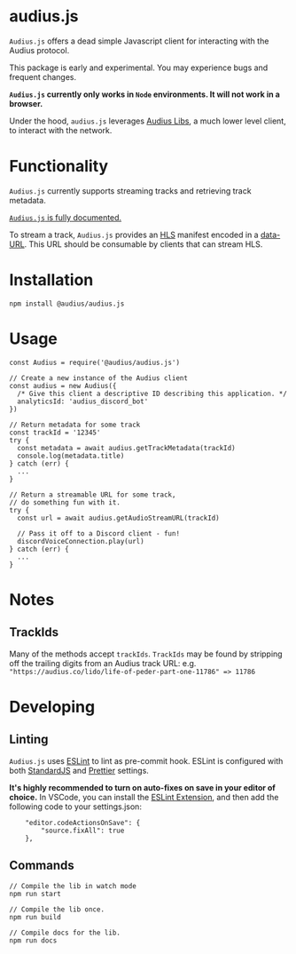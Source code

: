 # audius.js
`Audius.js` offers a dead simple Javascript client for interacting with the Audius protocol.

This package is early and experimental. You may experience bugs and frequent changes.

**`Audius.js` currently only works in `Node` environments. It will not work in a browser.**

Under the hood, `audius.js` leverages [Audius Libs](https://github.com/AudiusProject/audius-protocol/tree/master/libs), a much lower level client, to interact with the network.


# Functionality

`Audius.js` currently supports streaming tracks and retrieving track metadata.

[`Audius.js` is fully documented.](https://audiusproject.github.io/audius.js/)

To stream a track, `Audius.js` provides an [HLS](https://en.wikipedia.org/wiki/HTTP_Live_Streaming) manifest encoded in a [data-URL](https://developer.mozilla.org/en-US/docs/Web/HTTP/Basics_of_HTTP/Data_URIs). This URL should be consumable by clients that can stream HLS.


# Installation

```
npm install @audius/audius.js
```


# Usage

```
const Audius = require('@audius/audius.js')

// Create a new instance of the Audius client
const audius = new Audius({
  /* Give this client a descriptive ID describing this application. */
  analyticsId: 'audius_discord_bot'
})

// Return metadata for some track
const trackId = '12345'
try {
  const metadata = await audius.getTrackMetadata(trackId)
  console.log(metadata.title)
} catch (err) {
  ...
}

// Return a streamable URL for some track,
// do something fun with it.
try {
  const url = await audius.getAudioStreamURL(trackId)

  // Pass it off to a Discord client - fun!
  discordVoiceConnection.play(url)
} catch (err) {
  ...
}
```


# Notes

## TrackIds
Many of the methods accept `trackIds`.
`TrackIds` may be found by stripping off the trailing digits from an Audius track URL: e.g. `"https://audius.co/lido/life-of-peder-part-one-11786" => 11786`

# Developing

## Linting
`Audius.js` uses [ESLint](https://eslint.org/) to lint as pre-commit hook. ESLint is configured with both [StandardJS](https://standardjs.com/) and [Prettier](https://prettier.io/) settings.

**It's highly recommended to turn on auto-fixes on save in your editor of choice.**
In VSCode, you can install the [ESLint Extension](https://github.com/microsoft/vscode-eslint), and then add the following code
to your settings.json:
```
    "editor.codeActionsOnSave": {
        "source.fixAll": true
    },
```

## Commands
```
// Compile the lib in watch mode
npm run start
```

```
// Compile the lib once.
npm run build
```

```
// Compile docs for the lib.
npm run docs
```
